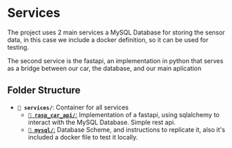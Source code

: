 # Services
The project uses 2 main services a MySQL Database for storing the sensor data, in this case we include a docker definition, so it can be used for testing. 

The second service is the fastapi, an implementation in python that serves as a bridge between our car, the database, and our main aplication

## Folder Structure
- **`📂 services/`**: Container for all services
  -  [**`📂 rasp_car_api/`**:](/services//rasp_car_api/)
  Implementation of a fastapi, using sqlalchemy to interact with the MySQL Database. Simple rest api. 
  - [**`📂 mysql/`**:](/services/mysql/)
      Database Scheme, and instructions to replicate it, also it's included a docker file to test it locally. 

